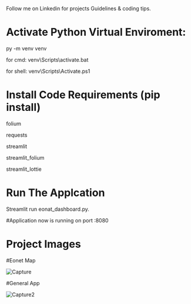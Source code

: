 Follow me on Linkedin for projects Guidelines & coding tips.
              
# Activate Python Virtual Enviroment:

py -m venv venv

for cmd:   venv\Scripts\activate.bat 

for shell: venv\Scripts\Activate.ps1 


# Install Code Requirements (pip install)
folium

requests

streamlit

streamlit_folium

streamlit_lottie

# Run The Applcation

Streamlit run eonat_dashboard.py.

#Application now is running on port :8080

# Project Images

#Eonet Map

![Capture](https://user-images.githubusercontent.com/71888968/177142481-10a29711-3e2a-48bc-aed2-db18db8314ba.PNG)

#General App

![Capture2](https://user-images.githubusercontent.com/71888968/177142656-0c2b3e6f-4d8a-4e53-9dc9-fc18ffe23aa2.PNG)







